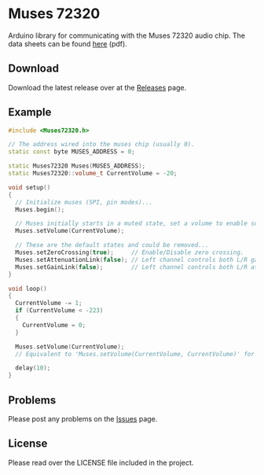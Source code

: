 # Muses 72320

Arduino library for communicating with the Muses 72320 audio chip.
The data sheets can be found [here](http://www.njr.com/semicon/PDF/MUSES72320_E.pdf) (pdf).

## Download

Download the latest release over at the [Releases](https://github.com/qhris/Muses72320/releases) page.

## Example

```c++
#include <Muses72320.h>

// The address wired into the muses chip (usually 0).
static const byte MUSES_ADDRESS = 0;

static Muses72320 Muses(MUSES_ADDRESS);
static Muses72320::volume_t CurrentVolume = -20;

void setup()
{
  // Initialize muses (SPI, pin modes)...
  Muses.begin();

  // Muses initially starts in a muted state, set a volume to enable sound.
  Muses.setVolume(CurrentVolume);

  // These are the default states and could be removed...
  Muses.setZeroCrossing(true);     // Enable/Disable zero crossing.
  Muses.setAttenuationLink(false); // Left channel controls both L/R gain channel.
  Muses.setGainLink(false);        // Left channel controls both L/R attenuation channel.
}

void loop()
{
  CurrentVolume -= 1;
  if (CurrentVolume < -223)
  {
    CurrentVolume = 0;
  }

  Muses.setVolume(CurrentVolume);
  // Equivalent to 'Muses.setVolume(CurrentVolume, CurrentVolume)' for L/R ch.

  delay(10);
}

```

## Problems

Please post any problems on the [Issues](https://github.com/qhris/Muses72320/issues) page.

## License

Please read over the LICENSE file included in the project.
